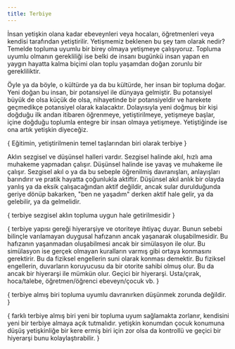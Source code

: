 ```yaml
---
title: Terbiye
---
```


İnsan yetişkin olana kadar ebeveynleri veya hocaları, öğretmenleri veya kendisi
tarafından yetiştirilir. Yetişmemiz beklenen bu şey tam olarak nedir? Temelde
topluma uyumlu bir birey olmaya yetişmeye çalışıyoruz. Topluma uyumlu olmanın
gerekliliği ise belki de insanı bugünkü insan yapan en yaygın hayatta kalma
biçimi olan toplu yaşamdan doğan zorunlu bir gerekliliktir.

Öyle ya da böyle, o kültürde ya da bu kültürde, her insan bir topluma doğar.
Yeni doğan bu insan, bir potansiyel ile dünyaya gelmiştir. Bu potansiyel büyük
de olsa küçük de olsa, nihayetinde bir potansiyeldir ve harekete geçmedikçe
potansiyel olarak kalacaktır. Dolayısıyla yeni doğmuş bir kişi doğduğu ilk andan
itibaren öğrenmeye, yetiştirilmeye, yetişmeye başlar, içine doğduğu toplumla
entegre bir insan olmaya yetişmeye. Yetiştiğinde ise ona artık yetişkin
diyeceğiz.

{ Eğitimin, yetiştirilmenin temel taşlarından biri olarak terbiye }

Aklın sezgisel ve düşünsel halleri vardır. Sezgisel halinde akıl, hızlı ama
muhakeme yapmadan çalışır. Düşünsel halinde ise yavaş ve muhakeme ile çalışır.
Sezgisel akıl o ya da bu sebeple öğrenilmiş davranışları, anlayışları barındırır
ve pratik hayatta çoğunlukla aktiftir. Düşünsel akıl anlık bir olayda yanlış ya
da eksik çalışacağından aktif değildir, ancak sular durulduğunda geriye dönüp
bakarken, "ben ne yaşadım" derken aktif hale gelir, ya da gelebilir, ya da
gelmelidir.

{ terbiye sezgisel aklın topluma uygun hale getirilmesidir }

{ terbiye yapısı gereği hiyerarşiye ve otoriteye ihtiyaç duyar. Bunun sebebi
bilinçle varılamayan duygusal hafızanın ancak yaşanarak oluşabilmesidir. Bu
hafızanın yaşanmadan oluşabilmesi ancak bir simülasyon ile olur. Bu simülasyon
ise gerçek olmayan kuralların varmış gibi ortaya konmasını gerektirir. Bu da
fiziksel engellerin suni olarak konması demektir. Bu fiziksel engellerin,
duvarların koruyucusu da bir otorite sahibi olmuş olur. Bu da ancak bir
hiyerarşi ile mümkün olur. Geçici bir hiyerarşi. Usta/çırak, hoca/talebe,
öğretmen/öğrenci ebeveyn/çocuk vb. }

{ terbiye almış biri topluma uyumlu davranırken düşünmek zorunda değildir. }

{ farklı terbiye almış biri yeni bir topluma uyum sağlamakta zorlanır, kendisini
yeni bir terbiye almaya açık tutmalıdır. yetişkin konumdan çocuk konumuna düşüş
yetişkinliğe bir kere ermiş biri için zor olsa da kontrollü ve geçici bir
hiyerarşi bunu kolaylaştırabilir. }
